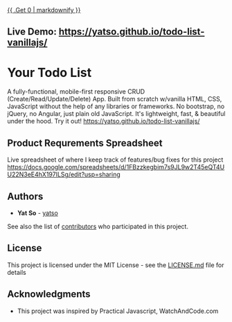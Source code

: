<a target="_blank" href="{{ .Get 1 }}">{{ .Get 0 | markdownify }}</a> <i class="fa fa-external-link"></i>


## Live Demo: https://yatso.github.io/todo-list-vanillajs/


# Your Todo List

A fully-functional, mobile-first responsive CRUD (Create/Read/Update/Delete) App. Built from scratch w/vanilla HTML, CSS, JavaScript without the help of any libraries or frameworks. No bootstrap, no jQuery, no Angular, just plain old JavaScript. It's lightweight, fast, & beautiful under the hood. Try it out! https://yatso.github.io/todo-list-vanillajs/


## Product Requrements Spreadsheet

Live spreadsheet of where I keep track of features/bug fixes for this project
https://docs.google.com/spreadsheets/d/1FBzzkegbim7s9JL9w2T45eQT4UU22N3eE4hX197ILSg/edit?usp=sharing

## Authors

* **Yat So**  - [yatso](https://github.com/yatso)

See also the list of [contributors](https://github.com/yatso/todo-list-vanillajs/contributors) who participated in this project.

## License

This project is licensed under the MIT License - see the [LICENSE.md](LICENSE.md) file for details

## Acknowledgments

* This project was inspired by Practical Javascript, WatchAndCode.com 


